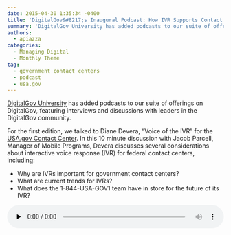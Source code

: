 ```yaml
---
date: 2015-04-30 1:35:34 -0400
title: 'DigitalGov&#8217;s Inaugural Podcast: How IVR Supports Contact Centers'
summary: '​DigitalGov University has added podcasts to our suite of offerings on DigitalGov, featuring interviews and discussions with leaders in the DigitalGov community. For the first edition, we talked to Diane ​Devera, &#8220;Voice of the IVR&#8221; for the USA.gov Contact Center. In this 10 minute discussion with Jacob Parcell, Manager of Mobile Programs, Devera discusses several'
authors:
  - apiazza
categories:
  - Managing Digital
  - Monthly Theme
tag:
  - government contact centers
  - podcast
  - usa.gov
---
```


[​DigitalGov University](https://www.WHATEVER/digitalgov-university/) has added podcasts to our suite of offerings on DigitalGov, featuring interviews and discussions with leaders in the DigitalGov community.

For the first edition, we talked to Diane ​Devera, &#8220;Voice of the IVR&#8221; for the [USA.gov Contact Center](http://www.usa.gov/phone.shtml). In this 10 minute discussion with Jacob Parcell, Manager of Mobile Programs, Devera discusses several considerations about interactive voice response (IVR) for federal contact centers, including:

  * Why are IVRs important for government contact centers?
  * What are current trends for IVRs?
  * What does the 1-844-USA-GOV1 team have in store for the future of its IVR?

<!--[if lt IE 9]><![endif]--><audio class="wp-audio-shortcode" id="audio-268992-1" preload="none" style="width: 100%;" controls="controls"><source type="audio/mpeg" src="https://s3.amazonaws.com/sitesusa/wp-content/uploads/sites/212/2015/04/Voice-of-IVR-Podcast.mp3?_=1" />

<https://s3.amazonaws.com/sitesusa/wp-content/uploads/sites/212/2015/04/Voice-of-IVR-Podcast.mp3></audio> 

 

To listen to the podcast offline, [download the mp3 file](https://drive.google.com/file/d/0B_S79lXdhuh0c2kzWjBaY0xWUE0/view?usp=sharing "download the mp3 file").